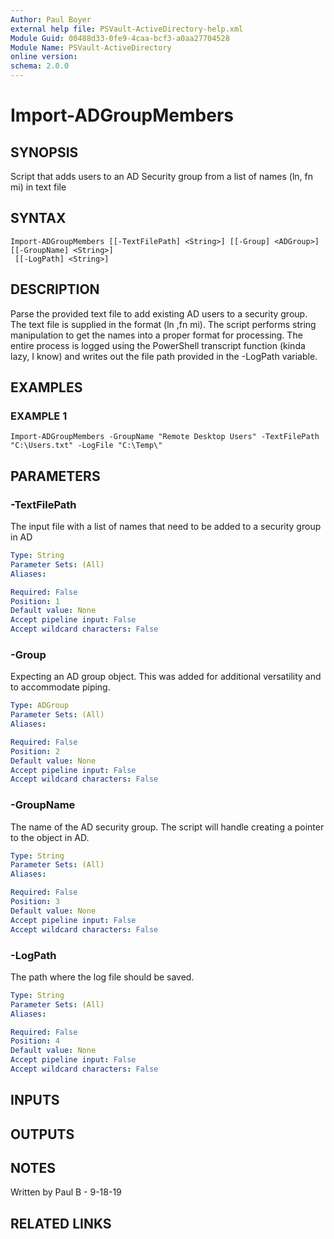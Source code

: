 ```yaml
---
Author: Paul Boyer
external help file: PSVault-ActiveDirectory-help.xml
Module Guid: 00488d33-0fe9-4caa-bcf3-a0aa27704528
Module Name: PSVault-ActiveDirectory
online version:
schema: 2.0.0
---
```


# Import-ADGroupMembers

## SYNOPSIS
Script that adds users to an AD Security group from a list of names (ln, fn mi) in text file

## SYNTAX

```
Import-ADGroupMembers [[-TextFilePath] <String>] [[-Group] <ADGroup>] [[-GroupName] <String>]
 [[-LogPath] <String>]
```

## DESCRIPTION
Parse the provided text file to add existing AD users to a security group.
The text file is supplied in the format (ln ,fn mi).
The script performs string manipulation
to get the names into a proper format for processing.
The entire process is logged using the PowerShell transcript function (kinda lazy, I know) and writes out the file path
provided in the -LogPath variable.

## EXAMPLES

### EXAMPLE 1
```
Import-ADGroupMembers -GroupName "Remote Desktop Users" -TextFilePath "C:\Users.txt" -LogFile "C:\Temp\"
```

## PARAMETERS

### -TextFilePath
The input file with a list of names that need to be added to a security group in AD

```yaml
Type: String
Parameter Sets: (All)
Aliases:

Required: False
Position: 1
Default value: None
Accept pipeline input: False
Accept wildcard characters: False
```

### -Group
Expecting an AD group object.
This was added for additional versatility and to accommodate piping.

```yaml
Type: ADGroup
Parameter Sets: (All)
Aliases:

Required: False
Position: 2
Default value: None
Accept pipeline input: False
Accept wildcard characters: False
```

### -GroupName
The name of the AD security group.
The script will handle creating a pointer to the object in AD.

```yaml
Type: String
Parameter Sets: (All)
Aliases:

Required: False
Position: 3
Default value: None
Accept pipeline input: False
Accept wildcard characters: False
```

### -LogPath
The path where the log file should be saved.

```yaml
Type: String
Parameter Sets: (All)
Aliases:

Required: False
Position: 4
Default value: None
Accept pipeline input: False
Accept wildcard characters: False
```

## INPUTS

## OUTPUTS

## NOTES
Written by Paul B - 9-18-19

## RELATED LINKS

